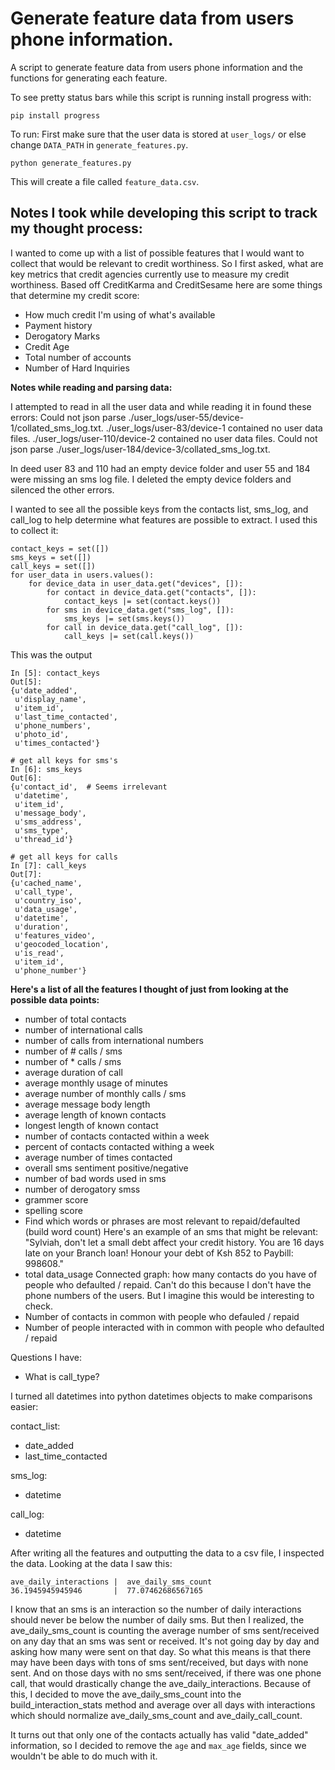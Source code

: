 # Generate feature data from users phone information.

A script to generate feature data from users phone information and the
functions for generating each feature.

To see pretty status bars while this script is running install progress with:
```
pip install progress
```

To run:
First make sure that the user data is stored at `user_logs/` or else change `DATA_PATH` in `generate_features.py`.
```
python generate_features.py
```

This will create a file called `feature_data.csv`.


## Notes I took while developing this script to track my thought process:

I wanted to come up with a list of possible features that I would want to collect that would be relevant to credit worthiness. So I first asked, what are key metrics that credit agencies currently use to measure my credit worthiness. Based off CreditKarma and CreditSesame here are some things that determine my credit score:
 - How much credit I'm using of what's available
 - Payment history
 - Derogatory Marks
 - Credit Age
 - Total number of accounts
 - Number of Hard Inquiries


**Notes while reading and parsing data:**

I attempted to read in all the user data and while reading it in found these errors:
Could not json parse ./user_logs/user-55/device-1/collated_sms_log.txt.
./user_logs/user-83/device-1 contained no user data files.
./user_logs/user-110/device-2 contained no user data files.
Could not json parse ./user_logs/user-184/device-3/collated_sms_log.txt.

In deed user 83 and 110 had an empty device folder and user 55 and 184 were missing an sms log file.
I deleted the empty device folders and silenced the other errors.

I wanted to see all the possible keys from the contacts list, sms_log, and call_log to help determine what features are possible to extract. I used this to collect it:
```
contact_keys = set([])
sms_keys = set([])
call_keys = set([])
for user_data in users.values():
    for device_data in user_data.get("devices", []):
        for contact in device_data.get("contacts", []):
            contact_keys |= set(contact.keys())
        for sms in device_data.get("sms_log", []):
            sms_keys |= set(sms.keys())
        for call in device_data.get("call_log", []):
            call_keys |= set(call.keys())
```

This was the output
```
In [5]: contact_keys
Out[5]:
{u'date_added',
 u'display_name',
 u'item_id',
 u'last_time_contacted',
 u'phone_numbers',
 u'photo_id',
 u'times_contacted'}

# get all keys for sms's
In [6]: sms_keys
Out[6]:
{u'contact_id',  # Seems irrelevant
 u'datetime',
 u'item_id',
 u'message_body',
 u'sms_address',
 u'sms_type',
 u'thread_id'}

# get all keys for calls
In [7]: call_keys
Out[7]:
{u'cached_name',
 u'call_type',
 u'country_iso',
 u'data_usage',
 u'datetime',
 u'duration',
 u'features_video',
 u'geocoded_location',
 u'is_read',
 u'item_id',
 u'phone_number'}
```

**Here's a list of all the features I thought of just from looking at the possible data points:**

 - number of total contacts
 - number of international calls
 - number of calls from international numbers
 - number of # calls / sms
 - number of * calls / sms
 - average duration of call
 - average monthly usage of minutes
 - average number of monthly calls / sms
 - average message body length
 - average length of known contacts
 - longest length of known contact
 - number of contacts contacted within a week
 - percent of contacts contacted withing a week
 - average number of times contacted
 - overall sms sentiment positive/negative
 - number of bad words used in sms
 - number of derogatory smss
 - grammer score
 - spelling score
 - Find which words or phrases are most relevant to repaid/defaulted (build word count)
Here's an example of an sms that might be relevant: "Sylviah, don't let a small debt affect your credit history. You are 16 days late on your Branch loan! Honour your debt of Ksh 852 to Paybill: 998608."
 - total data_usage
Connected graph: how many contacts do you have of people who defaulted / repaid. Can't do this because I don't have the phone numbers of the users. But I imagine this would be interesting to check.
 - Number of contacts in common with people who defauled / repaid
 - Number of people interacted with in common with people who defaulted / repaid

Questions I have:
 - What is call_type?


I turned all datetimes into python datetimes objects to make comparisons easier:

contact_list:
 - date_added
 - last_time_contacted

sms_log:
 - datetime

call_log:
 - datetime


After writing all the features and outputting the data to a csv file, I inspected the data.
Looking at the data I saw this:
```
ave_daily_interactions |  ave_daily_sms_count
36.1945945945946       |  77.07462686567165
```

I know that an sms is an interaction so the number of daily interactions should never be below the number of daily sms. But then I realized, the ave_daily_sms_count is counting the average number of sms sent/received on any day that an sms was sent or received. It's not going day by day and asking how many were sent on that day. So what this means is that there may have been days with tons of sms sent/received, but days with none sent. And on those days with no sms sent/received, if there was one phone call, that would drastically change the ave_daily_interactions. Because of this, I decided to move the ave_daily_sms_count into the build_interaction_stats method and average over all days with interactions which should normalize ave_daily_sms_count and ave_daily_call_count.

It turns out that only one of the contacts actually has valid "date_added" information, so I decided to remove the `age` and `max_age` fields, since we wouldn't be able to do much with it.
